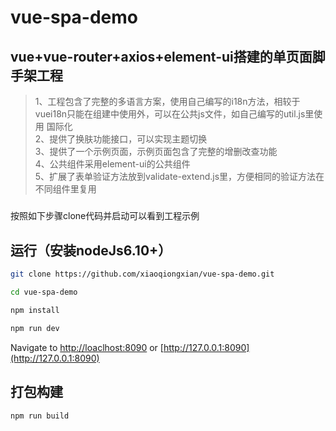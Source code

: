 # vue-spa-demo
## vue+vue-router+axios+element-ui搭建的单页面脚手架工程
> 1、工程包含了完整的多语言方案，使用自己编写的i18n方法，相较于vuei18n只能在组建中使用外，可以在公共js文件，如自己编写的util.js里使用
国际化<br>
> 2、提供了换肤功能接口，可以实现主题切换<br>
> 3、提供了一个示例页面，示例页面包含了完整的增删改查功能<br>
> 4、公共组件采用element-ui的公共组件<br>
> 5、扩展了表单验证方法放到validate-extend.js里，方便相同的验证方法在不同组件里复用<br>

#####
按照如下步骤clone代码并启动可以看到工程示例

## 运行（安装nodeJs6.10+）
```bash
git clone https://github.com/xiaoqiongxian/vue-spa-demo.git
```
```bash
cd vue-spa-demo
```
```bash
npm install
```
```bash
npm run dev
```
Navigate to [http://loaclhost:8090](http://loaclhost:8090) or [http://127.0.0.1:8090](http://127.0.0.1:8090)

## 打包构建
```bash
npm run build
```